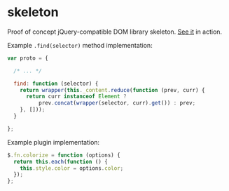 skeleton
========

Proof of concept jQuery-compatible DOM library skeleton. [See it](http://rkrupinski.github.io/skeleton/) in action.

Example `.find(selector)` method implementation:
```js	
var proto = {

  /* ... */

  find: function (selector) {
    return wrapper(this._content.reduce(function (prev, curr) {
      return curr instanceof Element ?
          prev.concat(wrapper(selector, curr).get()) : prev;
    }, []));
  }

};
```

Example plugin implementation:
```js 
$.fn.colorize = function (options) {
  return this.each(function () {
    this.style.color = options.color;
  });
};
```
